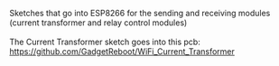 Sketches that go into ESP8266 for the sending and receiving modules (current transformer and relay control modules)<BR><BR>
The Current Transformer sketch goes into this pcb:  https://github.com/GadgetReboot/WiFi_Current_Transformer

